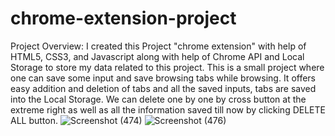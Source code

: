 # chrome-extension-project
Project Overview: 
I created this Project "chrome extension" with help of HTML5, CSS3, and Javascript along with help of Chrome API and Local Storage to store my data related to this project.
This is a small project where one can save some input and save browsing tabs while browsing. It offers easy addition and deletion of tabs and all the saved inputs, tabs are saved into the Local Storage.
We can delete one by one by cross button at the extreme right as well as all the information saved till now by clicking DELETE ALL button.
![Screenshot (474)](https://user-images.githubusercontent.com/59204439/175365163-539336da-7bd9-4fe4-97a0-99a20cee0be1.png)
![Screenshot (476)](https://user-images.githubusercontent.com/59204439/175365274-d6b0d0e9-93b8-4269-8916-0485b86ca583.png)
